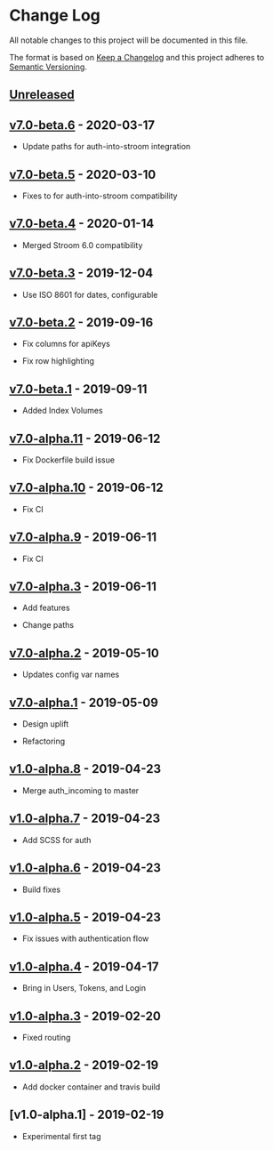 # Change Log

All notable changes to this project will be documented in this file.

The format is based on [Keep a Changelog](http://keepachangelog.com/)
and this project adheres to [Semantic Versioning](http://semver.org/).

## [Unreleased]

## [v7.0-beta.6] - 2020-03-17

* Update paths for auth-into-stroom integration

## [v7.0-beta.5] - 2020-03-10

* Fixes to for auth-into-stroom compatibility

## [v7.0-beta.4] - 2020-01-14

* Merged Stroom 6.0 compatibility

## [v7.0-beta.3] - 2019-12-04

* Use ISO 8601 for dates, configurable


## [v7.0-beta.2] - 2019-09-16

* Fix columns for apiKeys

* Fix row highlighting


## [v7.0-beta.1] - 2019-09-11

* Added Index Volumes


## [v7.0-alpha.11] - 2019-06-12

* Fix Dockerfile build issue


## [v7.0-alpha.10] - 2019-06-12

* Fix CI


## [v7.0-alpha.9] - 2019-06-11

* Fix CI


## [v7.0-alpha.3] - 2019-06-11

* Add features

* Change paths


## [v7.0-alpha.2] - 2019-05-10

* Updates config var names


## [v7.0-alpha.1] - 2019-05-09

* Design uplift

* Refactoring


## [v1.0-alpha.8] - 2019-04-23

* Merge auth_incoming to master


## [v1.0-alpha.7] - 2019-04-23

* Add SCSS for auth


## [v1.0-alpha.6] - 2019-04-23

* Build fixes


## [v1.0-alpha.5] - 2019-04-23

* Fix issues with authentication flow


## [v1.0-alpha.4] - 2019-04-17

* Bring in Users, Tokens, and Login


## [v1.0-alpha.3] - 2019-02-20

* Fixed routing


## [v1.0-alpha.2] - 2019-02-19

* Add docker container and travis build


## [v1.0-alpha.1] - 2019-02-19

* Experimental first tag

[unreleased]: https://github.com/gchq/stroom-auth/compare/v7.0-beta.6...master
[v7.0-beta.6]: https://github.com/gchq/stroom-auth/compare/v7.0-beta.5...v7.0-beta.6
[v7.0-beta.5]: https://github.com/gchq/stroom-auth/compare/v7.0-beta.4...v7.0-beta.5
[v7.0-beta.4]: https://github.com/gchq/stroom-auth/compare/v7.0-beta.3...v7.0-beta.4
[v7.0-beta.3]: https://github.com/gchq/stroom-auth/compare/v7.0-beta.2...v7.0-beta.3
[v7.0-beta.2]: https://github.com/gchq/stroom-auth/compare/v7.0-beta.1...v7.0-beta.2
[v7.0-beta.1]: https://github.com/gchq/stroom-auth/compare/v7.0-alpha.11...v7.0-beta.1
[v7.0-alpha.11]: https://github.com/gchq/stroom-auth/compare/v7.0-alpha.10...v7.0-alpha.11
[v7.0-alpha.10]: https://github.com/gchq/stroom-auth/compare/v7.0-alpha.9...v7.0-alpha.10
[v7.0-alpha.9]: https://github.com/gchq/stroom-auth/compare/v7.0-alpha.3...v7.0-alpha.9
[v7.0-alpha.3]: https://github.com/gchq/stroom-auth/compare/v7.0-alpha.2...v7.0-alpha.3
[v7.0-alpha.2]: https://github.com/gchq/stroom-auth/compare/v7.0-alpha.1...v7.0-alpha.2
[v7.0-alpha.1]: https://github.com/gchq/stroom-auth/compare/v1.0-alpha.8...v7.0-alpha.1
[v1.0-alpha.8]: https://github.com/gchq/stroom-auth/compare/v1.0-alpha.7...v1.0-alpha.8
[v1.0-alpha.7]: https://github.com/gchq/stroom-auth/compare/v1.0-alpha.6...v1.0-alpha.7
[v1.0-alpha.6]: https://github.com/gchq/stroom-auth/compare/v1.0-alpha.5...v1.0-alpha.6
[v1.0-alpha.5]: https://github.com/gchq/stroom-auth/compare/v1.0-alpha.4...v1.0-alpha.5
[v1.0-alpha.4]: https://github.com/gchq/stroom-auth/compare/v1.0-alpha.3...v1.0-alpha.4
[v1.0-alpha.3]: https://github.com/gchq/stroom-auth/compare/v1.0-alpha.2...v1.0-alpha.3
[v1.0-alpha.2]: https://github.com/gchq/stroom-auth/compare/v1.0-alpha.1...v1.0-alpha.2
